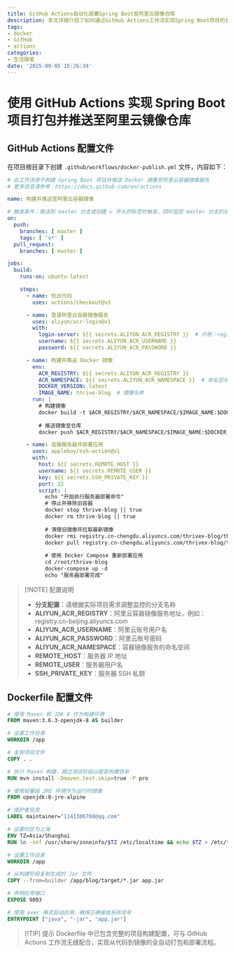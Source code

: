 ```yaml
---
title: GitHub Actions自动化部署Spring Boot至阿里云镜像仓库
description: 本文详细介绍了如何通过GitHub Actions工作流实现Spring Boot项目的自动化构建与部署，包括Docker镜像打包及推送至阿里云容器镜像服务的完整配置流程和注意事项。
tags:
- docker
- GitHub
- actions
categories:
- 生活随笔
date: '2025-09-05 15:26:34'
---
```


# 使用 GitHub Actions 实现 Spring Boot 项目打包并推送至阿里云镜像仓库

## GitHub Actions 配置文件

在项目根目录下创建 `.github/workflows/docker-publish.yml` 文件，内容如下：

```yaml
# 此工作流用于构建 Spring Boot 项目并推送 Docker 镜像至阿里云容器镜像服务
# 更多信息请参考：https://docs.github.com/en/actions

name: 构建并推送至阿里云容器镜像

# 触发条件：推送到 master 分支或创建 v 开头的标签时触发，同时监控 master 分支的拉取请求
on:
  push:
    branches: [ master ]
    tags: [ 'v*' ]
  pull_request:
    branches: [ master ]

jobs:
  build:
    runs-on: ubuntu-latest

    steps:
      - name: 检出代码
        uses: actions/checkout@v3

      - name: 登录阿里云容器镜像服务
        uses: aliyun/acr-login@v1
        with:
          login-server: ${{ secrets.ALIYUN_ACR_REGISTRY }}  # 示例：registry.cn-beijing.aliyuncs.com
          username: ${{ secrets.ALIYUN_ACR_USERNAME }}
          password: ${{ secrets.ALIYUN_ACR_PASSWORD }}

      - name: 构建并推送 Docker 镜像
        env:
          ACR_REGISTRY: ${{ secrets.ALIYUN_ACR_REGISTRY }}
          ACR_NAMESPACE: ${{ secrets.ALIYUN_ACR_NAMESPACE }}  # 命名空间
          DOCKER_VERSION: latest
          IMAGE_NAME: thrive-blog  # 镜像名称
        run: |
          # 构建镜像
          docker build -t $ACR_REGISTRY/$ACR_NAMESPACE/$IMAGE_NAME:$DOCKER_VERSION .
          
          # 推送镜像至仓库
          docker push $ACR_REGISTRY/$ACR_NAMESPACE/$IMAGE_NAME:$DOCKER_VERSION

      - name: 连接服务器并部署应用
        uses: appleboy/ssh-action@v1
        with:
          host: ${{ secrets.REMOTE_HOST }}
          username: ${{ secrets.REMOTE_USER }}
          key: ${{ secrets.SSH_PRIVATE_KEY }}
          port: 22
          script: |
            echo "开始执行服务器部署命令"
            # 停止并移除旧容器
            docker stop thrive-blog || true
            docker rm thrive-blog || true
            
            # 清理旧镜像并拉取最新镜像
            docker rmi registry.cn-chengdu.aliyuncs.com/thrivex-blog/thrive-blog:latest || true
            docker pull registry.cn-chengdu.aliyuncs.com/thrivex-blog/thrive-blog:latest
            
            # 使用 Docker Compose 重新部署应用
            cd /root/thrive-blog
            docker-compose up -d
            echo "服务器部署完成"
```

> [!NOTE] 配置说明
> - **分支配置**：请根据实际项目需求调整监控的分支名称
> - **ALIYUN_ACR_REGISTRY**：阿里云容器镜像服务地址，例如：registry.cn-beijing.aliyuncs.com
> - **ALIYUN_ACR_USERNAME**：阿里云账号用户名
> - **ALIYUN_ACR_PASSWORD**：阿里云账号密码
> - **ALIYUN_ACR_NAMESPACE**：容器镜像服务的命名空间
> - **REMOTE_HOST**：服务器 IP 地址
> - **REMOTE_USER**：服务器用户名
> - **SSH_PRIVATE_KEY**：服务器 SSH 私钥

## Dockerfile 配置文件

```dockerfile
# 使用 Maven 和 JDK 8 作为构建环境
FROM maven:3.6.3-openjdk-8 AS builder

# 设置工作目录
WORKDIR /app

# 复制项目文件
COPY . .

# 执行 Maven 构建，跳过测试阶段以提高构建效率
RUN mvn install -Dmaven.test.skip=true -P pro

# 使用轻量级 JRE 环境作为运行时镜像
FROM openjdk:8-jre-alpine

# 维护者信息
LABEL maintainer="1141306760@qq.com"

# 设置时区为上海
ENV TZ=Asia/Shanghai
RUN ln -snf /usr/share/zoneinfo/$TZ /etc/localtime && echo $TZ > /etc/timezone

# 设置工作目录
WORKDIR /app

# 从构建阶段复制生成的 Jar 文件
COPY --from=builder /app/blog/target/*.jar app.jar

# 声明应用端口
EXPOSE 9003

# 使用 exec 格式启动应用，确保正确接收系统信号
ENTRYPOINT ["java", "-jar", "app.jar"]
```

> [!TIP] 提示
> Dockerfile 中已包含完整的项目构建配置，可与 GitHub Actions 工作流无缝配合，实现从代码到镜像的全自动打包和部署流程。